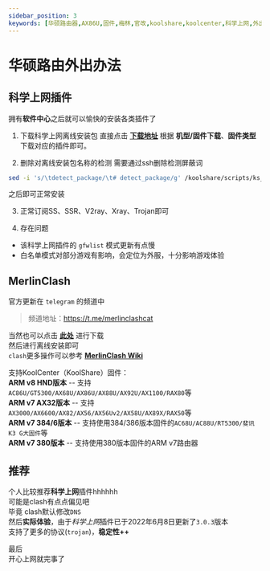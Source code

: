 ```yaml
---
sidebar_position: 3
keywords: [华硕路由器,AX86U,固件,梅林,官改,koolshare,koolcenter,科学上网,外出,SS,SSR,V2ray,clash]
---
```


# 华硕路由外出办法

## 科学上网插件
拥有**软件中心**之后就可以愉快的安装各类插件了  
1. 下载科学上网离线安装包
直接点击 **[下载地址](https://github.com/hq450/fancyss_history_package)** 根据 **机型/固件下载**、**固件类型**下载对应的插件即可。  

2. 删除对离线安装包名称的检测
需要通过ssh删除检测屏蔽词
```bash
sed -i 's/\tdetect_package/\t# detect_package/g' /koolshare/scripts/ks_tar_install.sh
```
之后即可正常安装  

3. 正常订阅SS、SSR、V2ray、Xray、Trojan即可

4. 存在问题
- 该科学上网插件的 `gfwlist` 模式更新有点慢
- 白名单模式对部分游戏有影响，会定位为外服，十分影响游戏体验

## MerlinClash
官方更新在 `telegram` 的频道中  
>频道地址：https://t.me/merlinclashcat  

当然也可以点击 **[此处](./MCKP_HND_220520.tar.gz)** 进行下载  
然后进行离线安装即可  
`clash`更多操作可以参考 **[MerlinClash Wiki](https://mcreadme.gitbook.io/mc/)**  


支持KoolCenter（KoolShare）固件：  
**ARM v8 HND版本**          -- 支持`AC86U/GT5300/AX68U/AX86U/AX88U/AX92U/AX1100/RAX80`等  
**ARM v7 AX32版本**         -- 支持`AX3000/AX6600/AX82/AX56/AX56Uv2/AX58U/AX89X/RAX50`等  
**ARM v7 384/6版本**       --  支持使用384/386版本固件的`AC68U/AC88U/RT5300/斐讯K3 G大固件`等  
**ARM v7 380版本**           --  支持使用380版本固件的ARM v7路由器  

## 推荐
个人比较推荐**科学上网**插件hhhhhh  
可能是clash有点点偏见吧  
毕竟 clash默认修改`DNS`  
然后**实际体验**，由于*科学上网*插件已于2022年6月8日更新了`3.0.3`版本  
支持了更多的协议(`trojan`)，**稳定性++**  
    
    
最后  
开心上网就完事了
